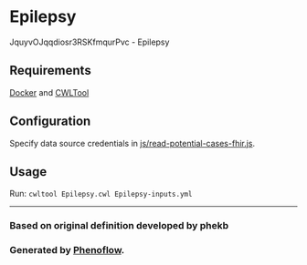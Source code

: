 # Epilepsy

JquyvOJqqdiosr3RSKfmqurPvc - Epilepsy

## Requirements

[Docker](https://docs.docker.com/install/) and [CWLTool](https://github.com/common-workflow-language/cwltool#install)

## Configuration

Specify data source credentials in [js/read-potential-cases-fhir.js](js/read-potential-cases-fhir.js).

## Usage

Run: `cwltool Epilepsy.cwl Epilepsy-inputs.yml`

***

### Based on original definition developed by phekb
### Generated by [Phenoflow](https://kclhi.org/phenoflow).
